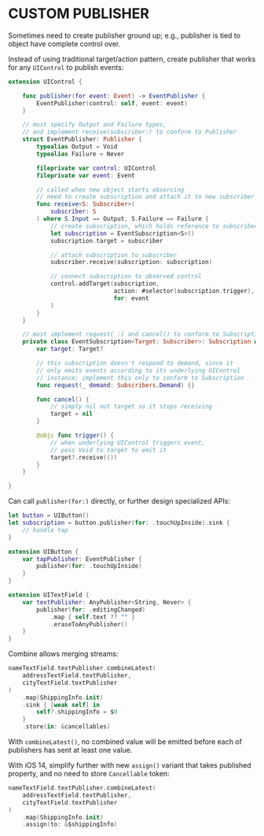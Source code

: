# CUSTOM PUBLISHER

Sometimes need to create publisher ground up; e.g., publisher is tied to object have complete control over.

Instead of using traditional target/action pattern, create publisher that works for any `UIControl` to publish events:

```swift
extension UIControl {

    func publisher(for event: Event) -> EventPublisher {
        EventPublisher(control: self, event: event)
    }

    // must specify Output and Failure types,
    // and implement receive(subscriber:) to conform to Publisher
    struct EventPublisher: Publisher {
        typealias Output = Void
        typealias Failure = Never

        fileprivate var control: UIControl
        fileprivate var event: Event

        // called when new object starts observing
        // need to create subscription and attach it to new subscriber
        func receive<S: Subscriber>(
            subscriber: S
        ) where S.Input == Output, S.Failure == Failure {
            // create subscription, which holds reference to subscriber
            let subscription = EventSubscription<S>()
            subscription.target = subscriber

            // attach subscription to subscriber
            subscriber.receive(subscription: subscription)

            // connect subscription to observed control
            control.addTarget(subscription,
                              action: #selector(subscription.trigger),
                              for: event
            )
        }
    }

    // must implement request(_:) and cancel() to conform to Subscription
    private class EventSubscription<Target: Subscriber>: Subscription where Target.Input == Void {
        var target: Target?

        // this subscription doesn't respond to demand, since it
        // only emits events according to its underlying UIControl
        // instance; implement this only to conform to Subscription
        func request(_ demand: Subscribers.Demand) {}

        func cancel() {
            // simply nil out target so it stops receiving
            target = nil
        }

        @objc func trigger() {
            // when underlying UIControl triggers event,
            // pass Void to target to emit it
            target?.receive(())
        }
    }

}
```

Can call `publisher(for:)` directly, or further design specialized APIs:

```swift
let button = UIButton()
let subscription = button.publisher(for: .touchUpInside).sink {
    // handle tap
}

extension UIButton {
    var tapPublisher: EventPublisher {
        publisher(for: .touchUpInside)
    }
}

extension UITextField {
    var textPublisher: AnyPublisher<String, Never> {
        publisher(for: .editingChanged)
            .map { self.text ?? "" }
            .eraseToAnyPublisher()
    }
}
```

Combine allows merging streams:

```swift
nameTextField.textPublisher.combineLatest(
    addressTextField.textPublisher,
    cityTextField.textPublisher
)
    .map(ShippingInfo.init)
    .sink { [weak self] in
        self?.shippingInfo = $0
    }
    .store(in: &cancellables)
```

With `combineLatest()`, no combined value will be emitted before each of publishers has sent at least one value.

With iOS 14, simplify further with new `assign()` variant that takes published property, and no need to store `Cancellable` token:

```swift
nameTextField.textPublisher.combineLatest(
    addressTextField.textPublisher,
    cityTextField.textPublisher
)
    .map(ShippingInfo.init)
    .assign(to: &$shippingInfo)
```
